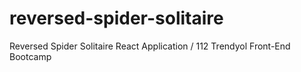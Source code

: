 # reversed-spider-solitaire
Reversed Spider Solitaire React Application / 112 Trendyol Front-End Bootcamp
